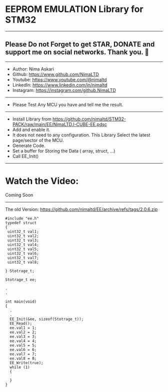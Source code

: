 # EEPROM EMULATION Library for STM32  
---  
## Please Do not Forget to get STAR, DONATE and support me on social networks. Thank you. :sparkling_heart:  
---   
-  Author:     Nima Askari  
-  Github:     https://www.github.com/NimaLTD
-  Youtube:    https://www.youtube.com/@nimaltd  
-  LinkedIn:   https://www.linkedin.com/in/nimaltd  
-  Instagram:  https://instagram.com/github.NimaLTD  
---  
- Please Test Any MCU you have and tell me the result.
---
* Install Library from https://github.com/nimaltd/STM32-PACK/raw/main/EE/NimaLTD.I-CUBE-EE.pdsc
* Add and enable it.
* It does not need to any configuration. This Library Select the latest page/sector of the MCU.
* Generate Code.
* Set a buffer for Storing the Data ( array, struct, ...)
* Call EE_Init()

---
# Watch the Video:

Coming Soon

---
The old Version: https://github.com/nimaltd/EE/archive/refs/tags/2.0.6.zip 

```
#include "ee.h"
typedef struct
{
 uint32_t val1;
 uint32_t val2;
 uint32_t val3;
 uint32_t val4;
 uint32_t val5;
 uint32_t val6;
 uint32_t val7;
 uint32_t val8;

} Stotrage_t;

Stotrage_t ee;

.
.

int main(void)
{
  .
  .
  EE_Init(&ee, sizeof(Stotrage_t));
  EE_Read();
  ee.val1 = 1;
  ee.val2 = 2;
  ee.val3 = 3;
  ee.val4 = 4;
  ee.val5 = 5;
  ee.val6 = 6;
  ee.val7 = 7;
  ee.val8 = 8;
  EE_Write(true);
  while (1)
  {

  }
}
```
